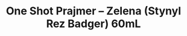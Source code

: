 ---
layout: product
title: "One Shot Prajmer – Zelena (Stynyl Rez Badger) 60mL"
price: "800" 
desc: "Prajmer"
img_path: "/assets/img/A.MIG-2028.webp"
brand: "AMMO"
available: false
special_offer: false
new: false
soon: false
cat: "020000"
subcat: "020100"
subsubcat: "020103"
sifra: "A.MIG-2028"
popular: false
spec: false
---